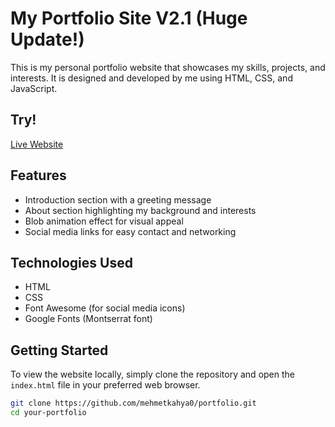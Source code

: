 # My Portfolio Site V2.1 (Huge Update!)

This is my personal portfolio website that showcases my skills, projects, and interests. It is designed and developed by me using HTML, CSS, and JavaScript.

## Try!
[Live Website](https://portfolio.mehmet0.repl.co)
## Features

- Introduction section with a greeting message
- About section highlighting my background and interests
- Blob animation effect for visual appeal
- Social media links for easy contact and networking

## Technologies Used

- HTML
- CSS
- Font Awesome (for social media icons)
- Google Fonts (Montserrat font)

## Getting Started

To view the website locally, simply clone the repository and open the `index.html` file in your preferred web browser.

```bash
git clone https://github.com/mehmetkahya0/portfolio.git
cd your-portfolio
